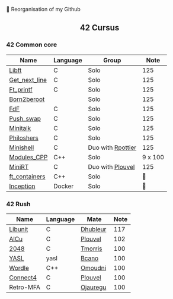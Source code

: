 :construction: Reorganisation of my Github

## <p align='center'>42 Cursus</p>

### 42 Common core

| Name                              | Language | Group                         | Note           |
|-----------------------------------|----------|-------------------------------|----------------|
| [Libft][42-libft]                 | C        | Solo                          | 125            |
| [Get_next_line][42-get_next_line] | C        | Solo                          | 125            |
| [Ft_printf][42-ft_printf]         | C        | Solo                          | 125            |
| [Born2beroot][42-Born2beroot]     |          | Solo                          | 125            |
| [FdF][42-FdF]                     | C        | Solo                          | 125            |
| [Push_swap][42-push_swap]         | C        | Solo                          | 125            |
| [Minitalk][42-minitalk]           | C        | Solo                          | 125            |
| [Philoshers][42-Philoshers]       | C        | Solo                          | 125            |
| [Minishell][42-Minishell]         | C        | Duo with [Rpottier][Rpottier] | 125            |
| [Modules_CPP][42-CPP_Modules]     | C++      | Solo                          | 9 x 100        |
| [MiniRT][42-miniRT]               | C        | Duo with [Plouvel][Plouvel]   | 125            |
| [ft_containers][42-ft_containers] | C++      | Solo                          | :construction: |
| [Inception][42-Inception]         | Docker   | Solo                          | :construction: |

### 42 Rush

| Name                     | Language | Mate                 | Note |
|--------------------------|----------|----------------------|------|
| [Libunit][42-libunit]    | C        | [Dhubleur][Dhubleur] | 117  |
| [AlCu][42-AlCu]          | C        | [Plouvel][Plouvel]   | 102  |
| [2048][42-Wong_kar_Wai]  | C        | [Tmorris][Tmorris]   | 100  |
| [YASL][42-YASL]          | yasl     | [Bcano][Bcano]       | 100  |
| [Wordle][42-Wordle]      | C++      | [Omoudni][Omoudni]   | 100  |
| [Connect4][42-Connect4]  | C        | [Plouvel][Plouvel]   | 100  |
|  Retro-MFA               | C        | [Ojauregu][Ojauregu] | 100  |

<!-- Lien repo github --->

[42-CPP_Modules]: https://github.com/Exio666/42-CPP_Modules
[42-libft]: https://github.com/Exio666/42-libft
[42-get_next_line]: https://github.com/Exio666/42-get_next_line
[42-ft_printf]: https://github.com/Exio666/42-ft_printf
[42-Born2beroot]: https://github.com/Exio666/42-Born2beroot
[42-FdF]: https://github.com/Exio666/42-FdF
[42-push_swap]: https://github.com/Exio666/42-push_swap
[42-minitalk]: https://github.com/Exio666/42-minitalk
[42-Philoshers]: https://github.com/Exio666/42-Philosophers
[42-libunit]: https://github.com/Exio666/42-libunit
[42-AlCu]: https://github.com/Exio666/42-AlCu
[42-Minishell]: https://github.com/Exio666/42-Minishell
[42-Wong_kar_Wai]: https://github.com/Exio666/42-Wong_kar_Wai
[42-YASL]: https://github.com/Exio666/42-YASL
[42-Wordle]: https://github.com/Exio666/42-Wordle
[42-Connect4]: https://github.com/Exio666/42-Connect4
[42-miniRT]: https://github.com/Exio666/42-miniRT
[42-ft_containers]:https://github.com/Exio666/ft_containers
[42-Inception]:https://github.com/Exio666/42-Inception

<!-- Mate of project --->

[Plouvel]: https://github.com/noctuelles
[Dhubleur]: https://github.com/dams333
[Rpottier]: https://github.com/RodolphePottier
[Tmorris]: https://github.com/tmorris42
[Bcano]: https://github.com/BarbaraC12
[Omoudni]: https://github.com/OUAFABULOUS
[Ojauregu]: https://github.com/Oceanejau
